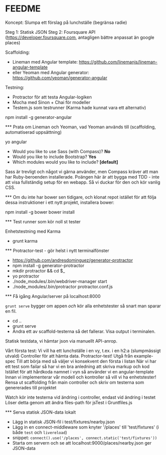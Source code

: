 FEEDME
======

Koncept: Slumpa ett förslag på lunchställe (begränsa radie)

Steg 1: Statisk JSON
Steg 2: Foursquare API (https://developer.foursquare.com, antagligen bättre anpassat än google places)

Scaffolding:
- Lineman med Angular template: https://github.com/linemanjs/lineman-angular-template
- eller Yeoman med Angular generator: https://github.com/yeoman/generator-angular

Testning:
- Protractor för att testa Angular-logiken
- Mocha med Sinon + Chai för modeller
- Testem.js som testrunner (Karma hade kunnat vara ett alternativ)



npm install -g generator-angular

*** Prata om Lineman och Yeoman, vad Yeoman används till (scaffolding, automatiserad uppsättning)



yo angular

- Would you like to use Sass (with Compass)? **No**
- Would you like to include Bootstrap? **Yes**
- Which modules would you like to include? **[default]**

Sass är trevligt och något vi gärna använder, men Compass kräver att man har
Ruby-beroenden installerade. Poängen här är att bygga med TDD - inte att visa
fullständig setup för en webapp. Så vi duckar för den och kör vanlig CSS.



*** Om du inte har bower sen tidigare, och klonat repot istället för att följa
dessa instruktioner i ett nytt projekt, installera bower:

npm install -g bower
bower install



*** Test runner som kör noll st tester

Enhetstestning med Karma

- grunt karma



*** Protractor-test - gör helst i nytt terminalfönster

- https://github.com/andresdominguez/generator-protractor
- npm install -g generator-protractor
- mkdir protractor && cd $_
- yo protractor
- ./node_modules/.bin/webdriver-manager start
- ./node_modules/.bin/protractor protractor.conf.js




*** Få igång Angular/server på localhost:8000

`grunt serve` bygger om appen *och* kör alla enhetstester så snart man sparar en fil.

- cd ..
- grunt serve
- Ändra ett av scaffold-testerna så det fallerar. Visa output i terminalen.



Statisk testdata, vi hämtar json via manuellt API-anrop.

Vårt första test: Vi vill ha ett lunchställe i en vy, t.ex. i en h2:a (slumpmässigt utvald)
Controller för att hämta data.
Protractor-test!
Utgå från example-spec
Till att börja med så väljer vi konsekvent den första i listan
När vi har ett test som failar så har vi en bra anledning att skriva markup och kod
Istället för att hårdkoda namnet i vyn så använder vi en angular-template
Innan vi implementerar vår modell och kontroller så vill vi ha enhetstester!
Rensa ut scaffolding från main controller och skriv om testerna som genererades till projektet



Watch kör inte testerna vid ändring i controller, endast vid ändring i testet
Löser detta genom att ändra files-path för jsTest i Gruntfiles.js


*** Serva statisk JSON-data lokalt

- Lägg in statisk JSON-fil i test/fixtures/nearby.json
- Lägg in en connect-middleware som knyter '/places' till 'test/fixtures' (i både `test` och `livereload`)
- snippet: `connect().use('/places', connect.static('test/fixtures'))`
- Starta om servern och se att localhost:9000/places/nearby.json ger JSON-data
